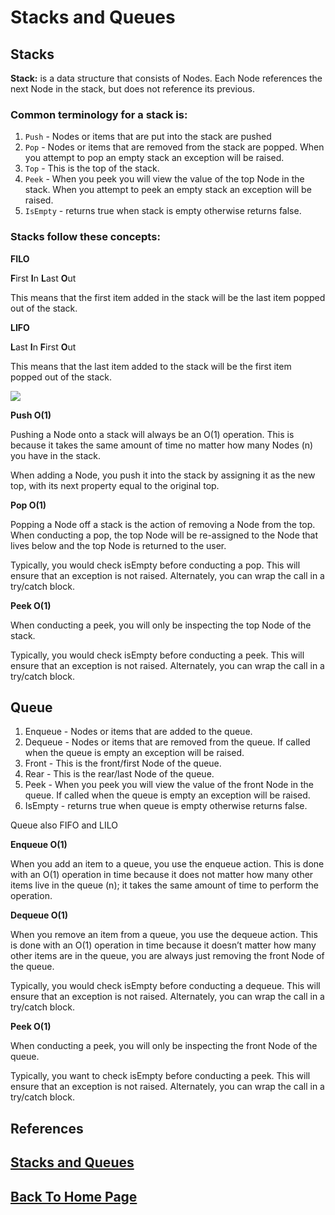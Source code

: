 # Stacks and Queues

## **Stacks**

**Stack:** is a data structure that consists of Nodes. Each Node references the next Node in the stack, but does not reference its previous.

### Common terminology for a stack is:

1. `Push` - Nodes or items that are put into the stack are pushed
2. `Pop` - Nodes or items that are removed from the stack are popped. When you attempt to pop an empty stack an exception will be raised.
3. `Top` - This is the top of the stack.
4. `Peek` - When you peek you will view the value of the top Node in the stack. When you attempt to peek an empty stack an exception will be raised.
5. `IsEmpty` - returns true when stack is empty otherwise returns false.

### Stacks follow these concepts:

**FILO**

**F**irst **I**n **L**ast **O**ut

This means that the first item added in the stack will be the last item popped out of the stack.

**LIFO**

**L**ast **I**n **F**irst **O**ut

This means that the last item added to the stack will be the first item popped out of the stack.

![](https://codefellows.github.io/common_curriculum/data_structures_and_algorithms/Code_401/class-10/resources/images/stack1.PNG)

**Push O(1)**

Pushing a Node onto a stack will always be an O(1) operation. This is because it takes the same amount of time no matter how many Nodes (n) you have in the stack.

When adding a Node, you push it into the stack by assigning it as the new top, with its next property equal to the original top.

**Pop O(1)**

Popping a Node off a stack is the action of removing a Node from the top. When conducting a pop, the top Node will be re-assigned to the Node that lives below and the top Node is returned to the user.

Typically, you would check isEmpty before conducting a pop. This will ensure that an exception is not raised. Alternately, you can wrap the call in a try/catch block.

**Peek O(1)**

When conducting a peek, you will only be inspecting the top Node of the stack.

Typically, you would check isEmpty before conducting a peek. This will ensure that an exception is not raised. Alternately, you can wrap the call in a try/catch block.

## **Queue**

1. Enqueue - Nodes or items that are added to the queue.
2. Dequeue - Nodes or items that are removed from the queue. If called when the queue is empty an exception will be raised.
3. Front - This is the front/first Node of the queue.
4. Rear - This is the rear/last Node of the queue.
5. Peek - When you peek you will view the value of the front Node in the queue. If called when the queue is empty an exception will be raised.
6. IsEmpty - returns true when queue is empty otherwise returns false.

Queue also FIFO and LILO

**Enqueue O(1)**

When you add an item to a queue, you use the enqueue action. This is done with an O(1) operation in time because it does not matter how many other items live in the queue (n); it takes the same amount of time to perform the operation.

**Dequeue O(1)**

When you remove an item from a queue, you use the dequeue action. This is done with an O(1) operation in time because it doesn’t matter how many other items are in the queue, you are always just removing the front Node of the queue.

Typically, you would check isEmpty before conducting a dequeue. This will ensure that an exception is not raised. Alternately, you can wrap the call in a try/catch block.

**Peek O(1)**

When conducting a peek, you will only be inspecting the front Node of the queue.

Typically, you want to check isEmpty before conducting a peek. This will ensure that an exception is not raised. Alternately, you can wrap the call in a try/catch block.

## References

## [Stacks and Queues](https://codefellows.github.io/common_curriculum/data_structures_and_algorithms/Code_401/class-10/resources/stacks_and_queues.html)



## [Back To Home Page](../../README.md)
